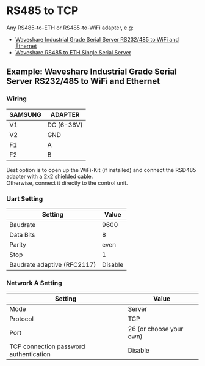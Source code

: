 # RS485 to TCP
Any RS485-to-ETH or RS485-to-WiFi adapter, e.g:
- [Waveshare Industrial Grade Serial Server RS232/485 to WiFi and Ethernet](https://amzn.eu/d/hNWsWez)
- [Waveshare RS485 to ETH Single Serial Server](https://amzn.eu/d/28VrSgu)

## Example: Waveshare Industrial Grade Serial Server RS232/485 to WiFi and Ethernet
### Wiring
|  SAMSUNG   | ADAPTER |
| -------- | ------- |
| V1 | DC (6-36V) |
| V2 | GND |
| F1 |  A  |
| F2 |  B  |

Best option is to open up the WiFi-Kit (if installed) and connect the RSD485 adapter with a 2x2 shielded cable. <br>
Otherwise, connect it directly to the control unit.

### Uart Setting
|  Setting   | Value |
| -------- | ------- |
| Baudrate | 9600 |
| Data Bits | 8 |
| Parity |  even  |
| Stop |  1  |
| Baudrate adaptive (RFC2117) |  Disable  |

### Network A Setting
|  Setting   | Value |
| -------- | ------- |
| Mode | Server |
| Protocol | TCP |
| Port |  26 (or choose your own) |
| TCP connection password authentication |  Disable  |